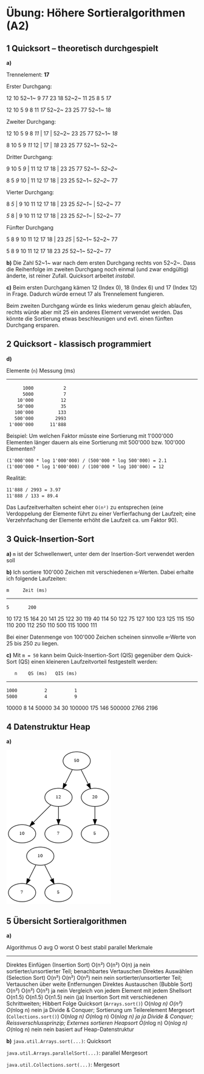 # Übung: Höhere Sortieralgorithmen (A2)

## 1 Quicksort – theoretisch durchgespielt

**a)** 

Trennelement: **17**

Erster Durchgang:

12 10 52~1~ 9 77 23 18 52~2~ 11 25 8 5 _17_

12 10 5 9 8 11 _17_ 52~2~ 23 25 77 52~1~ 18

Zweiter Durchgang:

12 10 5 9 8 _11_ | 17 | 52~2~ 23 25 77 52~1~ _18_

8 10 5 9 _11_ 12 | 17 | _18_ 23 25 77 52~1~ 52~2~

Dritter Durchgang:

9 10 5 _9_ | 11 12 17 18 | 23 25 77 52~1~ _52~2~_

8 5 _9_ 10 | 11 12 17 18 | 23 25 52~1~ _52~2~_ 77

Vierter Durchgang:

8 _5_ | 9 10 11 12 17 18 | 23 25 _52~1~_ | 52~2~ 77

_5_ 8 | 9 10 11 12 17 18 | 23 25 _52~1~_ | 52~2~ 77

Fünfter Durchgang

5 8 9 10 11 12 17 18 | 23 _25_ | 52~1~ 52~2~ 77

5 8 9 10 11 12 17 18 23 _25_ 52~1~ 52~2~ 77

**b)** Die Zahl 52~1~ war nach dem ersten Durchgang rechts von 52~2~. Dass die
Reihenfolge im zweiten Durchgang noch einmal (und zwar endgültig) änderte, ist
reiner Zufall. Quicksort arbeitet _instabil_.

**c)** Beim ersten Durchgang kämen 12 (Index 0), 18 (Index 6) und 17 (Index 12) in
Frage. Dadurch würde erneut 17 als Trennelement fungieren.

Beim zweiten Durchgang würde es links wiederum genau gleich ablaufen, rechts
würde aber mit 25 ein anderes Element verwendet werden. Das könnte die
Sortierung etwas beschleunigen und evtl. einen fünften Durchgang ersparen.

## 2 Quicksort - klassisch programmiert

**d)** 

 Elemente (`n`)   Messung (ms)
---------------  -------------
          1000           2
          5000           7
        10'000          12
        50'000          35
       100'000         133
       500'000        2993
     1'000'000      11'888

Beispiel: Um welchen Faktor müsste eine Sortierung mit 1'000'000 Elementen
länger dauern als eine Sortierung mit 500'000 bzw. 100'000 Elementen?

    (1'000'000 * log 1'000'000) / (500'000 * log 500'000) = 2.1
    (1'000'000 * log 1'000'000) / (100'000 * log 100'000) = 12

Realität:

    11'888 / 2993 = 3.97
    11'888 / 133 = 89.4

Das Laufzeitverhalten scheint eher `O(n²)` zu entsprechen (eine Verdoppelung der
Elemente führt zu einer Verfierfachung der Laufzeit; eine Verzehnfachung der
Elemente erhöht die Laufzeit ca. um Faktor 90).

## 3 Quick-Insertion-Sort

**a)** `m` ist der Schwellenwert, unter dem der Insertion-Sort verwendet werden soll

**b)** Ich sortiere 100'000 Zeichen mit verschiedenen `m`-Werten. Dabei erhalte
ich folgende Laufzeiten:

    m     Zeit (ms)
-----    ----------
    5       200
   10       172
   15       164
   20       141
   25       122
   30       119
   40       114
   50       122
   75       127
  100       123
  125       115
  150       110
  200       112
  250       110
  500       115
 1000       111

Bei einer Datenmenge von 100'000 Zeichen scheinen sinnvolle `m`-Werte von
25 bis 250 zu liegen.

**c)** Mit `m = 50` kann beim Quick-Insertion-Sort (QIS) gegenüber dem Quick-Sort
(QS) einen kleineren Laufzeitvorteil festgestellt werden:

       n    QS (ms)   QIS (ms)
-------- ---------- ----------
    1000          2          1
    5000          4          9
   10000          8         14
   50000         34         30
  100000        175        146
  500000       2766       2196

## 4 Datenstruktur Heap

**a)** 

![Heap nach dem Auffüllen und nach dem Entfernen](Assets/09-heaps.png)

## 5 Übersicht Sortieralgorithmen

**a)**



Algorithmus                          O avg        O worst     O best         stabil  parallel  Merkmale
------------------------------------ -----------  ----------  -------------  ------- --------- ---------
Direktes Einfügen (Insertion Sort)   O(n²)        O(n²)       O(n)           ja      nein      sortierter/unsortierter Teil; benachbartes Vertauschen
Direktes Auswählen (Selection Sort)  O(n²)        O(n²)       O(n²)          nein    nein      sortierter/unsortierter Teil; Vertauschen über weite Entfernungen
Direktes Austauschen (Bubble Sort)   O(n²)        O(n²)       O(n²)          ja      nein      Vergleich von jedem Element mit jedem
Shellsort                            O(n1.5)      O(n1.5)     O(n1.5)        nein    (ja)      Insertion Sort mit verschiedenen Schrittweiten; Hibbert Folge
Quicksort (`Arrays.sort()`)          O(n*log n)   O(n²)       O(n*log n)     nein    ja        Divide & Conquer; Sortierung um Teilerelement
Mergesort (`Collections.sort()`)     O(n*log n)   O(n*log n)  O(n*log n)     ja      ja        Divide & Conquer; Reissverschlussprinzip; Externes sortieren
Heapsort                             O(n*log n)   O(n*log n)  O(n*log n)     nein    nein      basiert auf Heap-Datenstruktur

**b)**
`java.util.Arrays.sort(...)`: Quicksort

`java.util.Arrays.parallelSort(...)`: parallel Mergesort

`java.util.Collections.sort(...)`: Mergesort